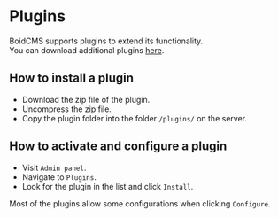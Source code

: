 # Plugins
BoidCMS supports plugins to extend its functionality.     
You can download additional plugins [here](https://github.com/BoidCMS).

## How to install a plugin

- Download the zip file of the plugin.
- Uncompress the zip file.
- Copy the plugin folder into the folder `/plugins/` on the server.

## How to activate and configure a plugin
- Visit `Admin panel`.
- Navigate to `Plugins`.
- Look for the plugin in the list and click `Install`.

Most of the plugins allow some configurations when clicking `Configure`.
